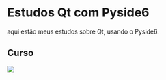 # Estudos Qt com Pyside6

aqui estão meus estudos sobre Qt, usando o Pyside6.

## Curso

[![](https://markdown-videos-api.jorgenkh.no/youtube/Z1N9JzNax2k)](https://youtu.be/Z1N9JzNax2k)
